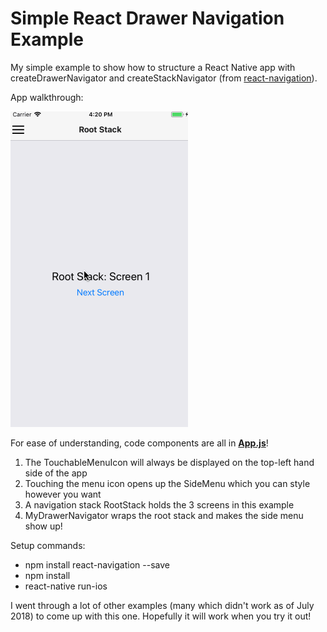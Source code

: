 # Simple React Drawer Navigation Example

My simple example to show how to structure a React Native app with createDrawerNavigator and createStackNavigator (from <a href="https://github.com/react-navigation/react-navigation">react-navigation</a>).

App walkthrough:

<p>
<img src="SimpleReactDrawerNavigationExample.gif" alt="Animated GIF"/>
</p>

For ease of understanding, code components are all in <b><a href="App.js">App.js</a></b>!

 1. The TouchableMenuIcon will always be displayed on the top-left hand side of the app
 2. Touching the menu icon opens up the SideMenu which you can style however you want
 3. A navigation stack RootStack holds the 3 screens in this example
 4. MyDrawerNavigator wraps the root stack and makes the side menu show up!

Setup commands:

 * npm install react-navigation --save
 * npm install
 * react-native run-ios

I went through a lot of other examples (many which didn't work as of July 2018) to come up with this one. Hopefully it will work when you try it out!











